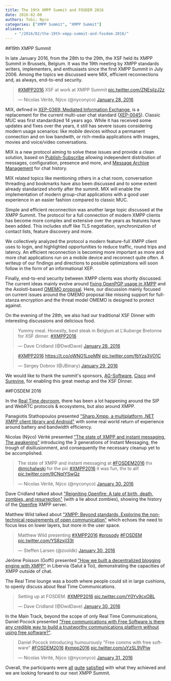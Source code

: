 ```yaml
---
title: The 19th XMPP Summit and FOSDEM 2016
date: 2016-02-08
authors: Tobi; Nyco
categories: ["XMPP Summit", "XMPP Summit"]
aliases:
    - "/2016/02/the-19th-xmpp-summit-and-fosdem-2016/"
---
```


##19th XMPP Summit

In late January 2016, from the 28th to the 29th, the XSF held its XMPP Summit in Brussels, Belgium. It was the 19th meeting by XMPP standards writers, implementers, and enthusiasts since the first XMPP Summit in July 2006.
Among the topics we discussed were MIX, efficient reconnections and, as always, end-to-end security.

<blockquote class="twitter-tweet" data-lang="en"><p lang="en" dir="ltr"><a href="https://twitter.com/hashtag/XMPP2016?src=hash">#XMPP2016</a> XSF at work at XMPP Summit <a href="https://t.co/ZNEsilzJ2z">pic.twitter.com/ZNEsilzJ2z</a></p>&mdash; Nicolas Vérité, Nÿco (@nyconyco) <a href="https://twitter.com/nyconyco/status/692734779809251329">January 28, 2016</a></blockquote>
<script async src="//platform.twitter.com/widgets.js" charset="utf-8"></script>

MIX, defined in [XEP-0369: Mediated Information Exchange](//xmpp.org/extensions/xep-0369.html), is a replacement for the current multi-user chat standard ([XEP-0045](//xmpp.org/extensions/xep-0045.html)). Classic MUC was first standardized 14 years ago. While it has received some updates and fixes over the years, it still has severe issues considering modern usage scenarios: like mobile devices without a permanent connection and on low bandwith, or rich-media applications with images, movies and voice/video conversations.

MIX is a new protocol aiming to solve these issues and provide a clean solution, based on [Publish-Subscribe](//xmpp.org/extensions/xep-0060.html) allowing independent distribution of messages, configuration, presence and more, and [Message Archive Management](//xmpp.org/extensions/xep-0313.html) for chat history. 

MIX related topics like mentioning others in a chat room, conversation threading and bookmarks have also been discussed and to some extent already standarized shortly after the summit. MIX will enable the implementation of modern group-chat applications with a good user experience in an easier fashion compared to classic MUC.

Simple and efficient reconnection was another large topic discussed at the XMPP Summit. The protocol for a full connection of modern XMPP clients has become more complex and extensive over the years as features have been added. This includes stuff like TLS negotiation, synchronization of contact lists, feature discovery and more.

We collectively analyzed the protocol a modern feature-full XMPP client uses to login, and highlighted opportunities to reduce traffic, round trips and latency. An efficient reconnection is becoming more important as more and more chat applications run on a mobile device and reconnect quite often. A writeup of our findings and directions to possible optimizations will soon follow in the form of an informational XEP.

Finally, end-to-end security between XMPP clients was shortly discussed. The current ideas mainly evolve around [fixing OpenPGP usage in XMPP](http://geekplace.eu/xeps/xep-openpgp/xep-openpgp.html) and the Axolotl-based [OMEMO proposal](https://conversations.im/omemo/). Here, our discussion mainly focused on current issues around the OMEMO proposal like missing support for full-stanza encryption and the threat model OMEMO is designed to protect against.

On the evening of the 28th, we also had our traditional XSF Dinner with interesting discussions and delicious food.
<blockquote class="twitter-tweet" data-lang="en"><p lang="en" dir="ltr">Yummy meal. Honestly, best steak in Belgium at L&#39;Auberge Bretonne for XSF dinner. <a href="https://twitter.com/hashtag/XMPP2016?src=hash">#XMPP2016</a></p>&mdash; Dave Cridland (@DwdDave) <a href="https://twitter.com/DwdDave/status/692837510498504704">January 28, 2016</a></blockquote>
<script async src="//platform.twitter.com/widgets.js" charset="utf-8"></script>
<blockquote class="twitter-tweet" data-lang="en"><p lang="und" dir="ltr"><a href="https://twitter.com/hashtag/XMPP2016?src=hash">#XMPP2016</a> <a href="https://t.co/oWNO1LopMN">https://t.co/oWNO1LopMN</a> <a href="https://t.co/fbYza3VO1C">pic.twitter.com/fbYza3VO1C</a></p>&mdash; Sergey Dobrov (@JBinary) <a href="https://twitter.com/JBinary/status/693001521382973440">January 29, 2016</a></blockquote>
<script async src="//platform.twitter.com/widgets.js" charset="utf-8"></script>

We would like to thank the summit's sponsors, [AG-Software](http://www.ag-software.net/), [Cisco](http://www.cisco.com/) and [Surevine](http://www.surevine.com), for enabling this great meetup and the XSF Dinner.

##FOSDEM 2016

In the [Real Time devroom](https://fosdem.org/2016/schedule/track/real_time/), there has been a lot happening around the SIP and WebRTC protocols & ecosystems, but also around XMPP.

Panagiotis Stathopoulos presented ["Sharp.Xmpp, a multiplatform .NET XMPP client library and Android"](https://fosdem.org/2016/schedule/event/sharpxmpp/) with some real world return of experience around battery and bandwidth efficiency.

Nicolas (Nÿco) Vérité presented ["The state of XMPP and instant messaging, The awakening"](https://fosdem.org/2016/schedule/event/state_of_xmpp/) introducing the 3 generations of Instant Messaging, the trough of disillusionment, and consequently the necessary cleanup yet to be accomplished.
<blockquote class="twitter-tweet" data-lang="en"><p lang="en" dir="ltr">The state of XMPP and instant messaging at <a href="https://twitter.com/hashtag/FOSDEM2016?src=hash">#FOSDEM2016</a> thx <a href="https://twitter.com/michalwski">@michalwski</a> for the pic <a href="https://twitter.com/hashtag/XMPP2016?src=hash">#XMPP2016</a> it was fun, thx to all! <a href="https://t.co/9CNqIYSwQz">pic.twitter.com/9CNqIYSwQz</a></p>&mdash; Nicolas Vérité, Nÿco (@nyconyco) <a href="https://twitter.com/nyconyco/status/693449757155577856">January 30, 2016</a></blockquote>
<script async src="//platform.twitter.com/widgets.js" charset="utf-8"></script>

Dave Cridland talked about ["Reigniting Openfire: A tale of birth, death, zombies, and resurrection"](https://fosdem.org/2016/schedule/event/openfire/) (with a lie about zombies), showing the history of the [Openfire](http://www.igniterealtime.org/projects/openfire/) XMPP server.

Matthew Wild talked about ["XMPP: Beyond standards, Exploring the non-technical requirements of open communication"](https://fosdem.org/2016/schedule/event/xmpp_beyond_standards/) which echoes the need to focus less on lower layers, but more in the user space.
<blockquote class="twitter-tweet" data-lang="en"><p lang="en" dir="ltr">Matthew Wild presenting <a href="https://twitter.com/hashtag/XMPP2016?src=hash">#XMPP2016</a> <a href="https://twitter.com/hashtag/prosody?src=hash">#prosody</a> <a href="https://twitter.com/hashtag/FOSDEM?src=hash">#FOSDEM</a> <a href="https://t.co/YS8zxjI33t">pic.twitter.com/YS8zxjI33t</a></p>&mdash; Steffen Larsen (@zooldk) <a href="https://twitter.com/zooldk/status/693456193189232641">January 30, 2016</a></blockquote>
<script async src="//platform.twitter.com/widgets.js" charset="utf-8"></script>

Jérôme Poisson (Goffi) presented ["How we built a decentralized blogging engine with XMPP"](https://fosdem.org/2016/schedule/event/decentralized_blogging_with_xmpp/) in Libervia (Salut à Toi), demonstrating the capacities of XMPP outside of chat.

The Real Time lounge was a booth where people could sit in large cushions, to openly discuss about Real Time Communications.
<blockquote class="twitter-tweet" data-lang="en"><p lang="en" dir="ltr">Setting up at FOSDEM. <a href="https://twitter.com/hashtag/XMPP2016?src=hash">#XMPP2016</a> <a href="https://t.co/Y0Yv9cxOBL">pic.twitter.com/Y0Yv9cxOBL</a></p>&mdash; Dave Cridland (@DwdDave) <a href="https://twitter.com/DwdDave/status/693352392914530304">January 30, 2016</a></blockquote>
<script async src="//platform.twitter.com/widgets.js" charset="utf-8"></script>

In the Main Track, beyond the scope of only Real Time Communications, Daniel Pocock presented ["Free communications with Free Software is there any credible way to build a trustworthy communications platform without using free software?"](https://fosdem.org/2016/schedule/event/free_communications/).
<blockquote class="twitter-tweet" data-lang="en"><p lang="en" dir="ltr">Daniel Pocock introducing humourously &quot;Free comms with free software&quot; <a href="https://twitter.com/hashtag/FOSDEM2016?src=hash">#FOSDEM2016</a> <a href="https://twitter.com/hashtag/xmpp2016?src=hash">#xmpp2016</a> <a href="https://t.co/uYzSL9VPiw">pic.twitter.com/uYzSL9VPiw</a></p>&mdash; Nicolas Vérité, Nÿco (@nyconyco) <a href="https://twitter.com/nyconyco/status/693721422523437056">January 31, 2016</a></blockquote>
<script async src="//platform.twitter.com/widgets.js" charset="utf-8"></script>

Overall, the participants were [all](https://twitter.com/michalwski/status/695155070246215681) [quite](https://twitter.com/winfriedtilanus/status/693890533442392064) [satisfied](https://twitter.com/iNPUTmice/status/693822618735108096) with what they achieved and we are looking forward to our next XMPP Summit.

